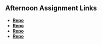 ## Afternoon Assignment Links

* **[Repo](https://github.com/Previterror/scoreboard)**
* **[Repo](https://github.com/Previterror/<ASSIGNMENT_REPO>)**
* **[Repo](https://github.com/Previterror/<ASSIGNMENT_REPO>)**
* **[Repo](https://github.com/Previterror/<ASSIGNMENT_REPO>)**
